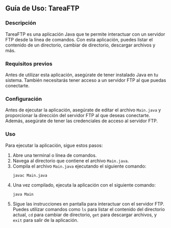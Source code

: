 ## Guía de Uso: TareaFTP

### Descripción
TareaFTP es una aplicación Java que te permite interactuar con un servidor FTP desde la línea de comandos. Con esta aplicación, puedes listar el contenido de un directorio, cambiar de directorio, descargar archivos y más.

### Requisitos previos
Antes de utilizar esta aplicación, asegúrate de tener instalado Java en tu sistema. También necesitarás tener acceso a un servidor FTP al que puedas conectarte.

### Configuración
Antes de ejecutar la aplicación, asegúrate de editar el archivo `Main.java` y proporcionar la dirección del servidor FTP al que deseas conectarte. Además, asegúrate de tener las credenciales de acceso al servidor FTP.

### Uso
Para ejecutar la aplicación, sigue estos pasos:

1. Abre una terminal o línea de comandos.
2. Navega al directorio que contiene el archivo `Main.java`.
3. Compila el archivo `Main.java` ejecutando el siguiente comando:
   ```
   javac Main.java
   ```
4. Una vez compilado, ejecuta la aplicación con el siguiente comando:
   ```
   java Main
   ```
5. Sigue las instrucciones en pantalla para interactuar con el servidor FTP. Puedes utilizar comandos como `ls` para listar el contenido del directorio actual, `cd` para cambiar de directorio, `get` para descargar archivos, y `exit` para salir de la aplicación.
